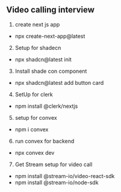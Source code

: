 ## Video calling interview

1. create next js app

- npx create-next-app@latest

2. Setup for shadecn

- npx shadcn@latest init

3. Install shade con component

- npx shadcn@latest add button card

4. SetUp for clerk

- npm install @clerk/nextjs

5. setup for convex

- npm i convex

6. run convex for backend

- npx convex dev

7. Get Stream setup for video call

- npm install @stream-io/video-react-sdk
- npm install @stream-io/node-sdk
